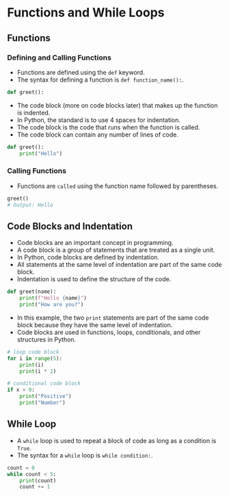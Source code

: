 
# Functions and While Loops

## Functions

### Defining and Calling Functions

- Functions are defined using the `def` keyword.
- The syntax for defining a function is `def function_name():`.

```python
def greet():
```
- The code block (more on code blocks later) that makes up the function is indented.
- In Python, the standard is to use 4 spaces for indentation.
- The code block is the code that runs when the function is called.
- The code block can contain any number of lines of code.

```python
def greet():
    print("Hello")
```

### Calling Functions

- Functions are `called` using the function name followed by parentheses.

```python
greet()
# Output: Hello
```

## Code Blocks and Indentation

- Code blocks are an important concept in programming.
- A code block is a group of statements that are treated as a single unit.
- In Python, code blocks are defined by indentation.
- All statements at the same level of indentation are part of the same code block.
- Indentation is used to define the structure of the code.

```python
def greet(name):
    print(f"Hello {name}")
    print("How are you?")
```

- In this example, the two `print` statements are part of the same code block because they have the same level of indentation.
- Code blocks are used in functions, loops, conditionals, and other structures in Python.

```python
# loop code block
for i in range(5):
    print(i)
    print(i * 2)

# conditional code block
if x > 0:
    print("Positive")
    print("Number")
```

## While Loop

- A `while` loop is used to repeat a block of code as long as a condition is `True`.
- The syntax for a `while` loop is `while condition:`.

```python
count = 0
while count < 5:
    print(count)
    count += 1
```
